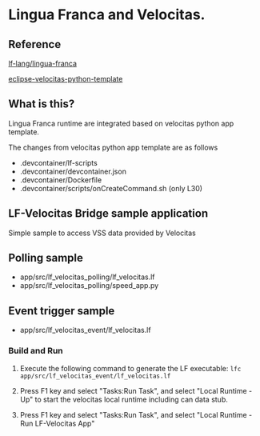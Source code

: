 # Lingua Franca and Velocitas.

## Reference
[lf\-lang/lingua\-franca](https://github.com/lf-lang/lingua-franca)

[eclipse\-velocitas\-python\-template](https://github.com/eclipse-velocitas/vehicle-app-python-template)

## What is this?
Lingua Franca runtime are integrated based on velocitas python app template.

The changes from velocitas python app template are as follows

* .devcontainer/lf-scripts
* .devcontainer/devcontainer.json
* .devcontainer/Dockerfile
* .devcontainer/scripts/onCreateCommand.sh (only L30)

## LF-Velocitas Bridge sample application

Simple sample to access VSS data provided by Velocitas

## Polling sample

* app/src/lf_velocitas_polling/lf_velocitas.lf
* app/src/lf_velocitas_polling/speed_app.py

## Event trigger sample

* app/src/lf_velocitas_event/lf_velocitas.lf

### Build and Run

1. Execute the following command to generate the LF executable: `lfc app/src/lf_velocitas_event/lf_velocitas.lf`

1. Press F1 key and select "Tasks:Run Task", and select "Local Runtime - Up" to start the velocitas local runtime including can data stub.
1. Press F1 key and select "Tasks:Run Task", and select "Local Runtime - Run LF-Velocitas App"


